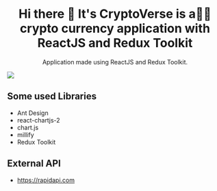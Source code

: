 <h1 align='center'>
  Hi there 👋 It's CryptoVerse is a👨‍💻 <br />
   crypto currency application with ReactJS and Redux Toolkit
</h1>

<p align='center'>
  Application made using ReactJS and Redux Toolkit.
</p>

<a href="#"><img src="https://camo.githubusercontent.com/06005647905522c1c8a706b5b54b42199822f022a8857491f64bbd2c90eefde8/68747470733a2f2f692e6962622e636f2f386768354a63382f696d6167652e706e67"></a>

## Some used Libraries
 - Ant Design
 - react-chartjs-2
 - chart.js
 - millify
 - Redux Toolkit

## External API
 - https://rapidapi.com
